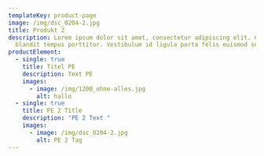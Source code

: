 ```yaml
---
templateKey: product-page
image: /img/dsc_0204-2.jpg
title: Produkt 2
description: Lorem ipsum dolor sit amet, consectetur adipiscing elit. Curabitur
  blandit tempus porttitor. Vestibulum id ligula porta felis euismod semper.
productElement:
  - single: true
    title: Titel PE
    description: Text PE
    images:
      - image: /img/1200_ohne-alles.jpg
        alt: hallo
  - single: true
    title: PE 2 Title
    description: "PE 2 Text "
    images:
      - image: /img/dsc_0204-2.jpg
        alt: PE 2 Tag
---
```

